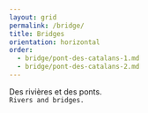 ```yaml
---
layout: grid
permalink: /bridge/
title: Bridges
orientation: horizontal
order:
  - bridge/pont-des-catalans-1.md
  - bridge/pont-des-catalans-2.md
---
```


Des rivières et des ponts.
<br>``Rivers and bridges.``
